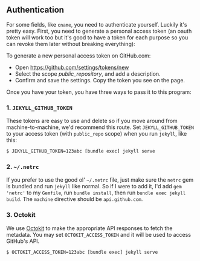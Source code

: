 ## Authentication

For some fields, like `cname`, you need to authenticate yourself. Luckily it's pretty easy. First, you need to generate a personal access token (an oauth token will work too but it's good to have a token for each purpose so you can revoke them later without breaking everything):

To generate a new personal access token on GitHub.com:

- Open https://github.com/settings/tokens/new
- Select the scope *public_repository*, and add a description.
- Confirm and save the settings. Copy the token you see on the page.

Once you have your token, you have three ways to pass it to this program:

### 1. `JEKYLL_GITHUB_TOKEN`

These tokens are easy to use and delete so if you move around from machine-to-machine, we'd recommend this route. Set `JEKYLL_GITHUB_TOKEN` to your access token (with `public_repo` scope) when you run `jekyll`, like this:

```bash
$ JEKYLL_GITHUB_TOKEN=123abc [bundle exec] jekyll serve
```

### 2. `~/.netrc`

If you prefer to use the good ol' `~/.netrc` file, just make sure the `netrc` gem is bundled and run `jekyll` like normal. So if I were to add it, I'd add `gem 'netrc'` to my `Gemfile`, run `bundle install`, then run `bundle exec jekyll build`. The `machine` directive should be `api.github.com`.

### 3. Octokit

We use [Octokit](https://github.com/octokit/octokit.rb) to make the appropriate API responses to fetch the metadata. You may set `OCTOKIT_ACCESS_TOKEN` and it will be used to access GitHub's API.

```bash
$ OCTOKIT_ACCESS_TOKEN=123abc [bundle exec] jekyll serve
```
